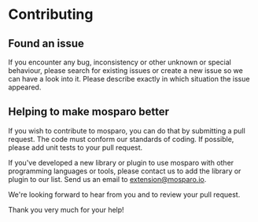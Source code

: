 # Contributing

## Found an issue
If you encounter any bug, inconsistency or other unknown or special behaviour, please search for existing issues or create
a new issue so we can have a look into it. Please describe exactly in which situation the issue appeared.

## Helping to make mosparo better
If you wish to contribute to mosparo, you can do that by submitting a pull request. The code must conform our standards of 
coding. If possible, please add unit tests to your pull request.

If you've developed a new library or plugin to use mosparo with other programming languages or tools, please contact us
to add the library or plugin to our list. Send us an email to extension@mosparo.io.

We're looking forward to hear from you and to review your pull request.

Thank you very much for your help!